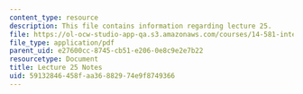 ```yaml
---
content_type: resource
description: This file contains information regarding lecture 25.
file: https://ol-ocw-studio-app-qa.s3.amazonaws.com/courses/14-581-international-economics-i-spring-2013/59132846458faa36882974e9f8749366_MIT14_581S13_classnotes25.pdf
file_type: application/pdf
parent_uid: e27600cc-8745-cb51-e206-0e8c9e2e7b22
resourcetype: Document
title: Lecture 25 Notes
uid: 59132846-458f-aa36-8829-74e9f8749366
---
```

